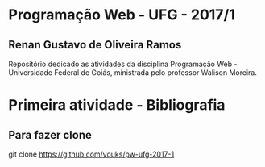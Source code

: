 # Programação Web - UFG - 2017/1

## Renan Gustavo de Oliveira Ramos

Repositório dedicado as atividades da disciplina Programação Web - Universidade Federal de Goiás, ministrada pelo professor Walison Moreira.

# Primeira atividade - Bibliografia

## Para fazer clone

git clone https://github.com/vouks/pw-ufg-2017-1

